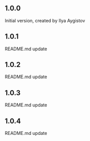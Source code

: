 ## 1.0.0

Initial version, created by Ilya Aygistov

## 1.0.1

README.md update

## 1.0.2

README.md update

## 1.0.3

README.md update

## 1.0.4

README.md update